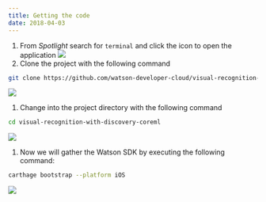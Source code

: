 ```yaml
---
title: Getting the code
date: 2018-04-03
---
```


1. From *Spotlight* search for `terminal` and click the icon to open the application
![](assets/launchpad_terminal.png)
1. Clone the project with the following command
```bash
git clone https://github.com/watson-developer-cloud/visual-recognition-with-discovery-coreml.git
```
![](assets/terminal_git_clone.png)
1. Change into the project directory with the following command
```bash
cd visual-recognition-with-discovery-coreml
```
![](assets/terminal_cd_proj.png)
1. Now we will gather the Watson SDK by executing the following command:

```bash
carthage bootstrap --platform iOS
```
![](assets/terminal_carthage_bootstrap.png)
